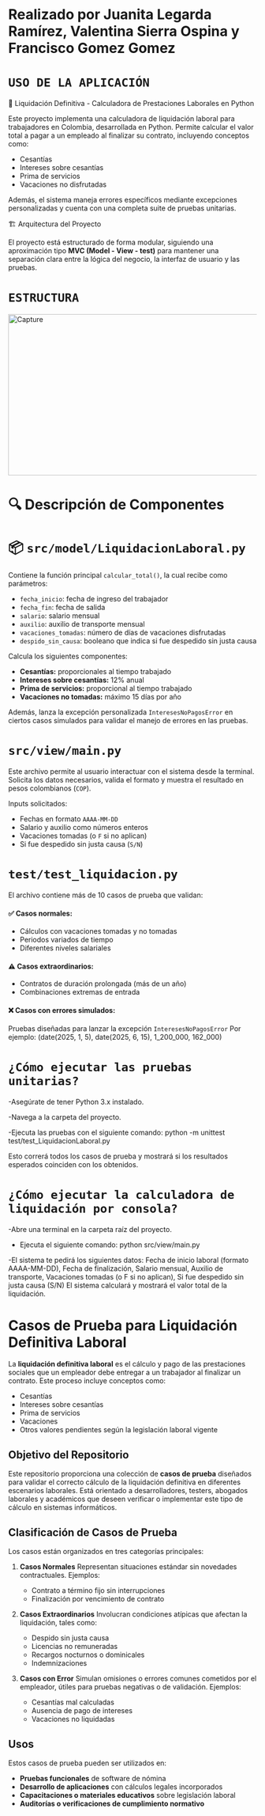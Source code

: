 
# Realizado por Juanita Legarda Ramírez, Valentina Sierra Ospina y Francisco Gomez Gomez

#  `USO DE LA APLICACIÓN `

💼 Liquidación Definitiva - Calculadora de Prestaciones Laborales en Python

Este proyecto implementa una calculadora de liquidación laboral para trabajadores en Colombia, desarrollada en Python. Permite calcular el valor total a pagar a un empleado al finalizar su contrato, incluyendo conceptos como:

- Cesantías
- Intereses sobre cesantías
- Prima de servicios
- Vacaciones no disfrutadas

Además, el sistema maneja errores específicos mediante excepciones personalizadas y cuenta con una completa suite de pruebas unitarias.


🏗️ Arquitectura del Proyecto

El proyecto está estructurado de forma modular, siguiendo una aproximación tipo **MVC (Model - View - test)** para mantener una separación clara entre la lógica del negocio, la interfaz de usuario y las pruebas.

#  `ESTRUCTURA ` 


<img width="674" height="326" alt="Capture" src="https://github.com/user-attachments/assets/d8036110-b13e-41cf-9cec-2fb6c1ab4145" />



# 🔍 Descripción de Componentes

 # 📦 `src/model/LiquidacionLaboral.py`
Contiene la función principal `calcular_total()`, la cual recibe como parámetros:

- `fecha_inicio`: fecha de ingreso del trabajador
- `fecha_fin`: fecha de salida
- `salario`: salario mensual
- `auxilio`: auxilio de transporte mensual
- `vacaciones_tomadas`: número de días de vacaciones disfrutadas
- `despido_sin_causa`: booleano que indica si fue despedido sin justa causa

Calcula los siguientes componentes:

- **Cesantías:** proporcionales al tiempo trabajado
- **Intereses sobre cesantías:** 12% anual
- **Prima de servicios:** proporcional al tiempo trabajado
- **Vacaciones no tomadas:** máximo 15 días por año

Además, lanza la excepción personalizada `InteresesNoPagosError` en ciertos casos simulados para validar el manejo de errores en las pruebas.


#  `src/view/main.py`

Este archivo permite al usuario interactuar con el sistema desde la terminal. Solicita los datos necesarios, valida el formato y muestra el resultado en pesos colombianos (`COP`).

Inputs solicitados:
- Fechas en formato `AAAA-MM-DD`
- Salario y auxilio como números enteros
- Vacaciones tomadas (o `F` si no aplican)
- Si fue despedido sin justa causa (`S/N`)
  

#  `test/test_liquidacion.py`

El archivo contiene más de 10 casos de prueba que validan:

#### ✅ Casos normales:
- Cálculos con vacaciones tomadas y no tomadas
- Periodos variados de tiempo
- Diferentes niveles salariales

#### ⚠️ Casos extraordinarios:
- Contratos de duración prolongada (más de un año)
- Combinaciones extremas de entrada

#### ❌ Casos con errores simulados:
Pruebas diseñadas para lanzar la excepción `InteresesNoPagosError`
Por ejemplo:
(date(2025, 1, 5), date(2025, 6, 15), 1_200_000, 162_000)


#  `¿Cómo ejecutar las pruebas unitarias?`

-Asegúrate de tener Python 3.x instalado.

-Navega a la carpeta del proyecto.

-Ejecuta las pruebas con el siguiente comando: python -m unittest test/test_LiquidacionLaboral.py

Esto correrá todos los casos de prueba y mostrará si los resultados esperados coinciden con los obtenidos.

#  `¿Cómo ejecutar la calculadora de liquidación por consola?`

-Abre una terminal en la carpeta raíz del proyecto.

- Ejecuta el siguiente comando: python src/view/main.py

-El sistema te pedirá los siguientes datos: Fecha de inicio laboral (formato AAAA-MM-DD), Fecha de finalización, Salario mensual, Auxilio de transporte, Vacaciones tomadas (o F si no aplican), Si fue despedido sin justa causa (S/N)
El sistema calculará y mostrará el valor total de la liquidación.

# Casos de Prueba para Liquidación Definitiva Laboral

La **liquidación definitiva laboral** es el cálculo y pago de las prestaciones sociales que un empleador debe entregar a un trabajador al finalizar un contrato. Este proceso incluye conceptos como:

* Cesantías
* Intereses sobre cesantías
* Prima de servicios
* Vacaciones
* Otros valores pendientes según la legislación laboral vigente

## Objetivo del Repositorio

Este repositorio proporciona una colección de **casos de prueba** diseñados para validar el correcto cálculo de la liquidación definitiva en diferentes escenarios laborales. Está orientado a desarrolladores, testers, abogados laborales y académicos que deseen verificar o implementar este tipo de cálculo en sistemas informáticos.

## Clasificación de Casos de Prueba

Los casos están organizados en tres categorías principales:

1. **Casos Normales**
   Representan situaciones estándar sin novedades contractuales. Ejemplos:

   * Contrato a término fijo sin interrupciones
   * Finalización por vencimiento de contrato

2. **Casos Extraordinarios**
   Involucran condiciones atípicas que afectan la liquidación, tales como:

   * Despido sin justa causa
   * Licencias no remuneradas
   * Recargos nocturnos o dominicales
   * Indemnizaciones

3. **Casos con Error**
   Simulan omisiones o errores comunes cometidos por el empleador, útiles para pruebas negativas o de validación. Ejemplos:

   * Cesantías mal calculadas
   * Ausencia de pago de intereses
   * Vacaciones no liquidadas

## Usos

Estos casos de prueba pueden ser utilizados en:

* **Pruebas funcionales** de software de nómina
* **Desarrollo de aplicaciones** con cálculos legales incorporados
* **Capacitaciones o materiales educativos** sobre legislación laboral
* **Auditorías o verificaciones de cumplimiento normativo**



